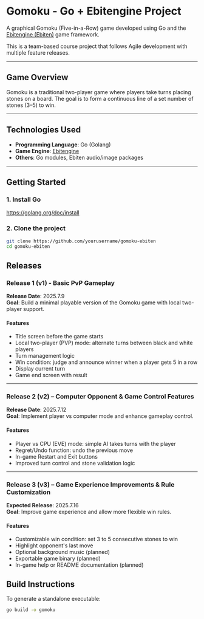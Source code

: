 # Gomoku - Go + Ebitengine Project

A graphical Gomoku (Five-in-a-Row) game developed using Go and the [Ebitengine (Ebiten)](https://ebitengine.org/en/) game framework.

This is a team-based course project that follows Agile development with multiple feature releases.

---

## Game Overview

Gomoku is a traditional two-player game where players take turns placing stones on a board. The goal is to form a continuous line of a set number of stones (3–5) to win.

---

## Technologies Used

- **Programming Language**: Go (Golang)
- **Game Engine**: [Ebitengine](https://ebitengine.org/en/)
- **Others**: Go modules, Ebiten audio/image packages

---

## Getting Started

### 1. Install Go
https://golang.org/doc/install

### 2. Clone the project
```bash
git clone https://github.com/yourusername/gomoku-ebiten
cd gomoku-ebiten

```

## Releases

### Release 1 (v1) - Basic PvP Gameplay
**Release Date**: 2025.7.9  
**Goal**: Build a minimal playable version of the Gomoku game with local two-player support.

#### Features
- Title screen before the game starts
- Local two-player (PVP) mode: alternate turns between black and white players
- Turn management logic
- Win condition: judge and announce winner when a player gets 5 in a row
- Display current turn
- Game end screen with result

---

### Release 2 (v2) – Computer Opponent & Game Control Features
**Release Date**: 2025.7.12  
**Goal**: Implement player vs computer mode and enhance gameplay control.

#### Features
- Player vs CPU (EVE) mode: simple AI takes turns with the player
- Regret/Undo function: undo the previous move
- In-game Restart and Exit buttons
- Improved turn control and stone validation logic

---

### Release 3 (v3) – Game Experience Improvements & Rule Customization
**Expected Release**: 2025.7.16  
**Goal**: Improve game experience and allow more flexible win rules.

#### Features
- Customizable win condition: set 3 to 5 consecutive stones to win
- Highlight opponent's last move
- Optional background music (planned)
- Exportable game binary (planned)
- In-game help or README documentation (planned)

## Build Instructions

To generate a standalone executable:

```bash
go build -o gomoku

```
